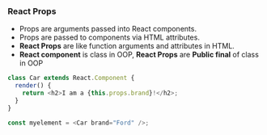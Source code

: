 ### React Props

* Props are arguments passed into React components.
* Props are passed to components via HTML attributes.
* **React Props** are like function arguments and attributes in HTML.
* **React component** is class in OOP, **React Props** are **Public final** of class in OOP

```js
class Car extends React.Component {
  render() {
    return <h2>I am a {this.props.brand}!</h2>;
  }
}

const myelement = <Car brand="Ford" />;

```
